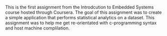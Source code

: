 This is the first assignment from the Introdcution to Embedded Systems
course hosted through Coursera. The goal of this assignment was to create a 
simple application that performs statistical analytics on a dataset. This
assignment was to help me get re-orientated with c-programming syntax and host
machine complilation.
